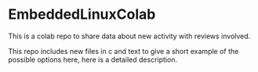 # EmbeddedLinuxColab
This is a colab repo to share data about new activity with reviews involved.

This repo includes new files in c and text to give a short example of the possible options here, here is a detailed description.
